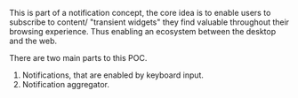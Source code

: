This is part of a notification concept, the core idea is to enable users to subscribe to content/ "transient widgets" they find valuable throughout their browsing experience. Thus enabling an ecosystem between the desktop and the web.

There are two main parts to this POC.

1. Notifications, that are enabled by keyboard input.
2. Notification aggregator.